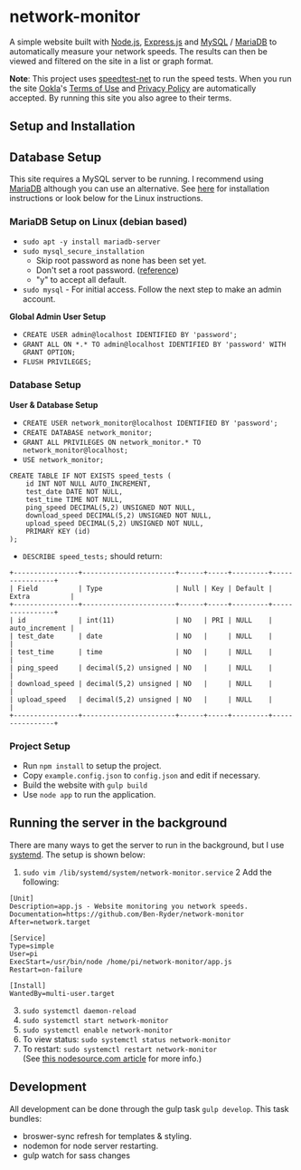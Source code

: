 # network-monitor
A simple website built with [Node.js](https://nodejs.org/en/), [Express.js](https://expressjs.com/) and [MySQL](https://www.mysql.com/) / [MariaDB](https://mariadb.org/) to automatically measure your network speeds.
The results can then be viewed and filtered on the site in a list or graph format.

**Note**: This project uses [speedtest-net](https://www.npmjs.com/package/speedtest-net) to run the speed tests. When you run the site [Ookla](https://www.ookla.com/consumer)'s [Terms of Use](https://www.speedtest.net/about/terms) and [Privacy Policy](https://www.speedtest.net/about/privacy) are automatically accepted.
By running this site you also agree to their terms.

## Setup and Installation

## Database Setup
This site requires a MySQL server to be running. I recommend using [MariaDB](https://mariadb.org/) although you can use an alternative.
See [here](https://downloads.mariadb.org/) for installation instructions or look below for the Linux instructions.

### MariaDB Setup on Linux (debian based)
- `sudo apt -y install mariadb-server`  
- `sudo mysql_secure_installation` 
    - Skip root password as none has been set yet. 
    - Don't set a root password. ([reference](https://www.digitalocean.com/community/tutorials/how-to-install-mariadb-on-ubuntu-18-04#step-2-%E2%80%94-configuring-mariadb))
    - "y" to accept all default.  
- `sudo mysql` - For initial access. Follow the next step to make an admin account.  

**Global Admin User Setup**
- `CREATE USER admin@localhost IDENTIFIED BY 'password';`
- `GRANT ALL ON *.* TO admin@localhost IDENTIFIED BY 'password' WITH GRANT OPTION;` 
- `FLUSH PRIVILEGES;`

### Database Setup
**User & Database Setup**
- `CREATE USER network_monitor@localhost IDENTIFIED BY 'password';`
- `CREATE DATABASE network_monitor;`
- `GRANT ALL PRIVILEGES ON network_monitor.* TO network_monitor@localhost;`
- `USE network_monitor;`
```
CREATE TABLE IF NOT EXISTS speed_tests (
    id INT NOT NULL AUTO_INCREMENT,
    test_date DATE NOT NULL,
    test_time TIME NOT NULL,
    ping_speed DECIMAL(5,2) UNSIGNED NOT NULL,
    download_speed DECIMAL(5,2) UNSIGNED NOT NULL,
    upload_speed DECIMAL(5,2) UNSIGNED NOT NULL,
    PRIMARY KEY (id)
);
```
- `DESCRIBE speed_tests;` should return:
```
+----------------+-----------------------+------+-----+---------+----------------+
| Field          | Type                  | Null | Key | Default | Extra          |
+----------------+-----------------------+------+-----+---------+----------------+
| id             | int(11)               | NO   | PRI | NULL    | auto_increment |
| test_date      | date                  | NO   |     | NULL    |                |
| test_time      | time                  | NO   |     | NULL    |                |
| ping_speed     | decimal(5,2) unsigned | NO   |     | NULL    |                |
| download_speed | decimal(5,2) unsigned | NO   |     | NULL    |                |
| upload_speed   | decimal(5,2) unsigned | NO   |     | NULL    |                |
+----------------+-----------------------+------+-----+---------+----------------+
```

### Project Setup
- Run `npm install` to setup the project.
- Copy `example.config.json` to `config.json` and edit if necessary.
- Build the website with `gulp build`
- Use `node app` to run the application.

## Running the server in the background
There are many ways to get the server to run in the background, but I use [systemd](https://systemd.io/).
The setup is shown below:

1. `sudo vim /lib/systemd/system/network-monitor.service`
2 Add the following:
```
[Unit]
Description=app.js - Website monitoring you network speeds. 
Documentation=https://github.com/Ben-Ryder/network-monitor
After=network.target

[Service]
Type=simple
User=pi
ExecStart=/usr/bin/node /home/pi/network-monitor/app.js
Restart=on-failure

[Install]
WantedBy=multi-user.target
```
3. `sudo systemctl daemon-reload`
4. `sudo systemctl start network-monitor`
5. `sudo systemctl enable network-monitor`
6. To view status: `sudo systemctl status network-monitor`  
7. To restart: `sudo systemctl restart network-monitor`  
(See [this nodesource.com article](https://nodesource.com/blog/running-your-node-js-app-with-systemd-part-1/) for more info.)  

## Development
All development can be done through the gulp task `gulp develop`.
This task bundles:
- broswer-sync refresh for templates & styling. 
- nodemon for node server restarting.                                     
- gulp watch for sass changes
